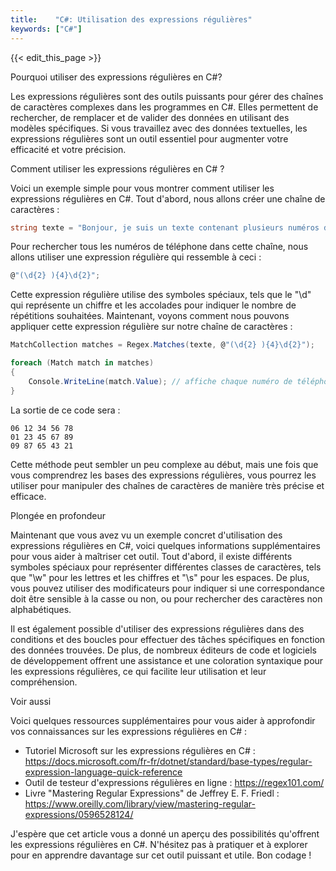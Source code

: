```yaml
---
title:    "C#: Utilisation des expressions régulières"
keywords: ["C#"]
---
```


{{< edit_this_page >}}

Pourquoi utiliser des expressions régulières en C#?

Les expressions régulières sont des outils puissants pour gérer des chaînes de caractères complexes dans les programmes en C#. Elles permettent de rechercher, de remplacer et de valider des données en utilisant des modèles spécifiques. Si vous travaillez avec des données textuelles, les expressions régulières sont un outil essentiel pour augmenter votre efficacité et votre précision.

Comment utiliser les expressions régulières en C# ?

Voici un exemple simple pour vous montrer comment utiliser les expressions régulières en C#. Tout d'abord, nous allons créer une chaîne de caractères :

```C#
string texte = "Bonjour, je suis un texte contenant plusieurs numéros de téléphone : 06 12 34 56 78, 01 23 45 67 89 et 09 87 65 43 21.";
```

Pour rechercher tous les numéros de téléphone dans cette chaîne, nous allons utiliser une expression régulière qui ressemble à ceci :

```C#
@"(\d{2} ){4}\d{2}";
```

Cette expression régulière utilise des symboles spéciaux, tels que le "\d" qui représente un chiffre et les accolades pour indiquer le nombre de répétitions souhaitées. Maintenant, voyons comment nous pouvons appliquer cette expression régulière sur notre chaîne de caractères :

```C#
MatchCollection matches = Regex.Matches(texte, @"(\d{2} ){4}\d{2}");

foreach (Match match in matches)
{
    Console.WriteLine(match.Value); // affiche chaque numéro de téléphone trouvé
}
```

La sortie de ce code sera :

```
06 12 34 56 78
01 23 45 67 89
09 87 65 43 21
```

Cette méthode peut sembler un peu complexe au début, mais une fois que vous comprendrez les bases des expressions régulières, vous pourrez les utiliser pour manipuler des chaînes de caractères de manière très précise et efficace.

Plongée en profondeur

Maintenant que vous avez vu un exemple concret d'utilisation des expressions régulières en C#, voici quelques informations supplémentaires pour vous aider à maîtriser cet outil. Tout d'abord, il existe différents symboles spéciaux pour représenter différentes classes de caractères, tels que "\w" pour les lettres et les chiffres et "\s" pour les espaces. De plus, vous pouvez utiliser des modificateurs pour indiquer si une correspondance doit être sensible à la casse ou non, ou pour rechercher des caractères non alphabétiques.

Il est également possible d'utiliser des expressions régulières dans des conditions et des boucles pour effectuer des tâches spécifiques en fonction des données trouvées. De plus, de nombreux éditeurs de code et logiciels de développement offrent une assistance et une coloration syntaxique pour les expressions régulières, ce qui facilite leur utilisation et leur compréhension.

Voir aussi

Voici quelques ressources supplémentaires pour vous aider à approfondir vos connaissances sur les expressions régulières en C# :

- Tutoriel Microsoft sur les expressions régulières en C# : https://docs.microsoft.com/fr-fr/dotnet/standard/base-types/regular-expression-language-quick-reference
- Outil de testeur d'expressions régulières en ligne : https://regex101.com/
- Livre "Mastering Regular Expressions" de Jeffrey E. F. Friedl : https://www.oreilly.com/library/view/mastering-regular-expressions/0596528124/

J'espère que cet article vous a donné un aperçu des possibilités qu'offrent les expressions régulières en C#. N'hésitez pas à pratiquer et à explorer pour en apprendre davantage sur cet outil puissant et utile. Bon codage !